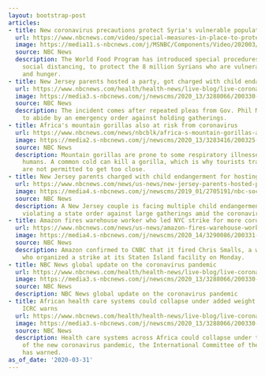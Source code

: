```yaml
---
layout: bootstrap-post
articles:
- title: New coronavirus precautions protect Syria's vulnerable population
  url: https://www.nbcnews.com/video/special-measures-in-place-to-protect-vulnerable-syrians-from-covid-19-81429061622
  image: https://media11.s-nbcnews.com/j/MSNBC/Components/Video/202003/WFP_.nbcnews-fp-1200-630.jpg
  source: NBC News
  description: The World Food Program has introduced special procedures, including
    social distancing, to protect the 8 million Syrians who are vulnerable to disease
    and hunger.
- title: New Jersey parents hosted a party, got charged with child endangerment
  url: https://www.nbcnews.com/health/health-news/live-blog/live-coronavirus-updates-u-s-death-toll-passes-3-000-n1172706/ncrd1172861
  image: https://media3.s-nbcnews.com/j/newscms/2020_13/3288066/200330-coronavirus-live-blog-social-only_b9f8949136c9e107b065156c1dd33865.nbcnews-fp-1200-630.jpg
  source: NBC News
  description: The incident comes after repeated pleas from Gov. Phil Murphy for residents
    to abide by an emergency order against holding gatherings.
- title: Africa's mountain gorillas also at risk from coronavirus
  url: https://www.nbcnews.com/news/nbcblk/africa-s-mountain-gorillas-also-risk-coronavirus-n1168661
  image: https://media2.s-nbcnews.com/j/newscms/2020_13/3283416/200325-mountain-gorilla-se-140p_f83864c7c67947347d3b3be1054cd00e.nbcnews-fp-1200-630.jpg
  source: NBC News
  description: Mountain gorillas are prone to some respiratory illnesses that afflict
    humans. A common cold can kill a gorilla, which is why tourists tracking gorillas
    are not permitted to get too close.
- title: New Jersey parents charged with child endangerment for hosting party
  url: https://www.nbcnews.com/news/us-news/new-jersey-parents-hosted-party-they-re-charged-child-endangerment-n1172846
  image: https://media4.s-nbcnews.com/j/newscms/2019_01/2705191/nbc-social-default_b6fa4fef0d31ca7e8bc7ff6d117ca9f4.nbcnews-fp-1200-630.png
  source: NBC News
  description: A New Jersey couple is facing multiple child endangerment charges after
    violating a state order against large gatherings amid the coronavirus pandemic.
- title: Amazon fires warehouse worker who led NYC strike for more coronavirus protection
  url: https://www.nbcnews.com/news/us-news/amazon-fires-warehouse-worker-who-led-nyc-strike-more-coronavirus-n1172876
  image: https://media4.s-nbcnews.com/j/newscms/2020_14/3290086/200331-amazon-strike-staten-island-al-0804_67457d01aa83cf159174ac571c33c1cf.nbcnews-fp-1200-630.jpg
  source: NBC News
  description: Amazon confirmed to CNBC that it fired Chris Smalls, a warehouse worker
    who organized a strike at its Staten Island facility on Monday.
- title: NBC News global update on the coronavirus pandemic
  url: https://www.nbcnews.com/health/health-news/live-blog/live-coronavirus-updates-u-s-death-toll-passes-3-000-n1172706/ncrd1172871
  image: https://media3.s-nbcnews.com/j/newscms/2020_13/3288066/200330-coronavirus-live-blog-social-only_b9f8949136c9e107b065156c1dd33865.nbcnews-fp-1200-630.jpg
  source: NBC News
  description: NBC News global update on the coronavirus pandemic
- title: African health care systems could collapse under added weight of pandemic,
    ICRC warns
  url: https://www.nbcnews.com/health/health-news/live-blog/live-coronavirus-updates-u-s-death-toll-passes-3-000-n1172706/ncrd1172866
  image: https://media3.s-nbcnews.com/j/newscms/2020_13/3288066/200330-coronavirus-live-blog-social-only_b9f8949136c9e107b065156c1dd33865.nbcnews-fp-1200-630.jpg
  source: NBC News
  description: Health care systems across Africa could collapse under the added weight
    of the new coronavirus pandemic, the International Committee of the Red Cross
    has warned.
as_of_date: '2020-03-31'
---
```


